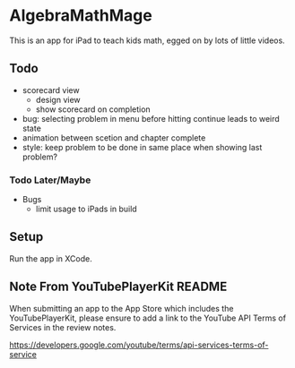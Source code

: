 # AlgebraMathMage 

This is an app for iPad to teach kids math, egged on by lots of little videos.

## Todo 
 * scorecard view
   * design view
   * show scorecard on completion
 * bug: selecting problem in menu before hitting continue leads to weird state
 * animation between scetion and chapter complete
 * style: keep problem to be done in same place when showing last problem?
 
### Todo Later/Maybe
 * Bugs
   * limit usage to iPads in build

## Setup
Run the app in XCode.

## Note From YouTubePlayerKit README
When submitting an app to the App Store which includes the YouTubePlayerKit, please ensure to add a link to the YouTube API Terms of Services in the review notes.

https://developers.google.com/youtube/terms/api-services-terms-of-service

